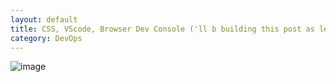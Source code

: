 ```yaml
---
layout: default
title: CSS, VScode, Browser Dev Console ('ll b building this post as leisure hobby)
category: DevOps
---
```

![image](https://github.com/sbibek086/write-the-docs/assets/11883023/b6da0eaf-d263-4420-adf9-e3c7b759bd3b)
